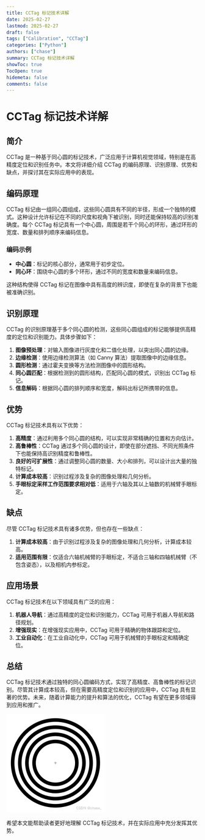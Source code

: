 ```yaml
---
title: CCTag 标记技术详解
date: 2025-02-27
lastmod: 2025-02-27
draft: false
tags: ["Calibration", "CCTag"]
categories: ["Python"]
authors: ["chase"]
summary: CCTag 标记技术详解
showToc: true
TocOpen: true
hidemeta: false
comments: false
---
```



# CCTag 标记技术详解

## 简介
CCTag 是一种基于同心圆的标记技术，广泛应用于计算机视觉领域，特别是在高精度定位和识别任务中。本文将详细介绍 CCTag 的编码原理、识别原理、优势和缺点，并探讨其在实际应用中的表现。

## 编码原理
CCTag 标记由一组同心圆组成，这些同心圆具有不同的半径，形成一个独特的模式。这种设计允许标记在不同的尺度和视角下被识别，同时还能保持较高的识别准确度。每个 CCTag 标记具有一个中心圆，周围是若干个同心的环形，通过环形的宽度、数量和排列顺序来编码信息。

### 编码示例
- **中心圆**：标记的核心部分，通常用于初步定位。
- **同心环**：围绕中心圆的多个环形，通过不同的宽度和数量来编码信息。

这种结构使得 CCTag 标记在图像中具有高度的辨识度，即使在复杂的背景下也能被准确识别。

## 识别原理
CCTag 的识别原理基于多个同心圆的检测，这些同心圆组成的标记能够提供高精度的定位和识别能力。具体步骤如下：

1. **图像预处理**：对输入图像进行灰度化和二值化处理，以突出同心圆的边缘。
2. **边缘检测**：使用边缘检测算法（如 Canny 算法）提取图像中的边缘信息。
3. **圆形检测**：通过霍夫变换等方法检测图像中的圆形结构。
4. **同心圆匹配**：根据检测到的圆形结构，匹配同心圆的模式，识别出 CCTag 标记。
5. **信息解码**：根据同心圆的排列顺序和宽度，解码出标记所携带的信息。

## 优势
CCTag 标记技术具有以下优势：

1. **高精度**：通过利用多个同心圆的结构，可以实现非常精确的位置和方向估计。
2. **高鲁棒性**：CCTag 通过多个同心圆的设计，即使在部分遮挡、不同光照条件下也能保持高识别精度和鲁棒性。
3. **良好的可扩展性**：通过调整同心圆的数量、大小和排列，可以设计出大量的独特标记。
4. **计算成本较高**：识别过程涉及复杂的图像处理和几何分析。
5. **手眼标定采样工作范围要求相对低**：适用于六轴及其以上轴数的机械臂手眼标定。

## 缺点
尽管 CCTag 标记技术具有诸多优势，但也存在一些缺点：

1. **计算成本较高**：由于识别过程涉及复杂的图像处理和几何分析，计算成本较高。
2. **适用范围有限**：仅适合六轴机械臂的手眼标定，不适合三轴和四轴机械臂（不包含姿态），以及相机内参标定。

## 应用场景
CCTag 标记技术在以下领域具有广泛的应用：

1. **机器人导航**：通过高精度的定位和识别能力，CCTag 可用于机器人导航和路径规划。
2. **增强现实**：在增强现实应用中，CCTag 可用于精确的物体跟踪和定位。
3. **工业自动化**：在工业自动化中，CCTag 可用于机械臂的手眼标定和精确定位。

## 总结
CCTag 标记技术通过独特的同心圆编码方式，实现了高精度、高鲁棒性的标记识别。尽管其计算成本较高，但在需要高精度定位和识别的应用中，CCTag 具有显著的优势。未来，随着计算能力的提升和算法的优化，CCTag 有望在更多领域得到应用和推广。

![多同心圆](cctag.png)

希望本文能帮助读者更好地理解 CCTag 标记技术，并在实际应用中充分发挥其优势。